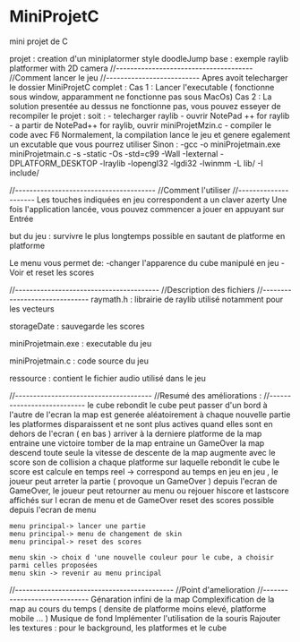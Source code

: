 # MiniProjetC
 mini projet de C

projet : creation d'un miniplatormer style doodleJump
base : exemple raylib platformer with 2D camera
//--------------------------------------
//Comment lancer le jeu
//--------------------------
Apres avoit telecharger le dossier MiniProjetC complet :
Cas 1 : Lancer l'executable ( fonctionne sous window, apparamment ne fonctionne pas sous MacOs)
Cas 2 : La solution presentée au dessus ne fonctionne pas, vous pouvez esseyer de recompiler le projet :
soit :
	- telecharger raylib
	- ouvrir NotePad ++ for raylib
	- a partir de NotePad++ for raylib, ouvrir miniProjetMzin.c
	- compiler le code avec F6
Normalement, la compilation lance le jeu et genere egalement un excutable que vous pourrez utiliser
Sinon : -gcc -o miniProjetmain.exe miniProjetmain.c -s -static -Os -std=c99 -Wall -Iexternal -DPLATFORM_DESKTOP -lraylib -lopengl32 -lgdi32 -lwinmm -L lib/ -I include/

//---------------------------------------
//Comment l'utiliser
//---------------------
Les touches indiquées en jeu correspondent a un claver azerty
Une fois l'application lancée, vous pouvez commencer a jouer en appuyant sur Entrée

but du jeu : survivre le plus longtemps possible en sautant de platforme en platforme

Le menu vous permet de:
	-changer l'apparence du cube manipulé en jeu
	-Voir et reset les scores

//----------------------------------------
//Description des fichiers
//------------------------------
raymath.h : librairie de raylib utilisé notamment pour les vecteurs

storageDate : sauvegarde les scores

miniProjetmain.exe : executable du jeu

miniProjetmain.c : code source du jeu

ressource : contient le fichier audio utilisé dans le jeu


//--------------------------------------
//Resumé des améliorations :
//---------------------------
	le cube rebondit
	le cube peut passer d'un bord à l'autre de l'ecran
	la map est generée aléatoirement à chaque nouvelle partie
	les platformes disparaissent et ne sont plus actives quand elles sont en dehors de l'ecran ( en bas )
	arriver à la derniere platforme de la map entraine une victoire
	tomber de la map entraine un GameOver
	la map descend toute seule
	la vitesse de descente de la map augmente avec le score
	son de collision a chaque platforme sur laquelle rebondit le cube
	le score est calcule en temps reel -> correspond au temps en jeu
	en jeu , le joueur peut arreter la partie ( provoque un GameOver )
	depuis l'ecran de GameOver, le joueur peut retourner au menu ou rejouer
	hiscore et lastscore affichés sur l ecran de menu et de GameOver
	reset des scores possible depuis l'ecran de menu

	menu principal-> lancer une partie
	menu principal-> menu de changement de skin
	menu principal-> reset des scores

	menu skin -> choix d 'une nouvelle couleur pour le cube, a choisir parmi celles proposées
	menu skin -> revenir au menu principal

//--------------------------------------------
//Point d'amelioration
//-----------------------------
	Génaration infini de la map
	Complexification de la map au cours du temps ( densite de platforme moins elevé, platforme mobile ... )
	Musique de fond
	Implémenter l'utilisation de la souris
	Rajouter les textures : pour le background, les platformes et le cube
